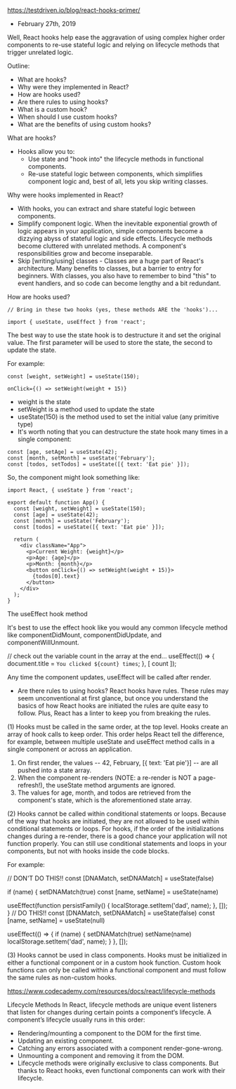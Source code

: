https://testdriven.io/blog/react-hooks-primer/ 
- February 27th, 2019

Well, React hooks help ease the aggravation of using complex higher order components to re-use stateful logic and relying on lifecycle methods that trigger unrelated logic. 

Outline:
- What are hooks?
- Why were they implemented in React?
- How are hooks used?
- Are there rules to using hooks?
- What is a custom hook?
- When should I use custom hooks?
- What are the benefits of using custom hooks?

What are hooks?
- Hooks allow you to:
  - Use state and "hook into" the lifecycle methods in functional components.
  - Re-use stateful logic between components, which simplifies component logic and, best of all, lets you skip writing classes.

Why were hooks implemented in React?
- With hooks, you can extract and share stateful logic between components.
- Simplify component logic.  When the inevitable exponential growth of logic appears in your application, simple components become a dizzying abyss of stateful logic and side effects. Lifecycle methods become cluttered with unrelated methods. A component's responsibilities grow and become inseparable.
- Skip [writing/using] classes - Classes are a huge part of React's architecture. Many benefits to classes, but a barrier to entry for beginners. With classes, you also have to remember to bind "this" to event handlers, and so code can become lengthy and a bit redundant. 

How are hooks used?
```
// Bring in these two hooks (yes, these methods ARE the 'hooks')...

import { useState, useEffect } from 'react';
```

The best way to use the state hook is to destructure it and set the original value. The first parameter will be used to store the state, the second to update the state.

For example:

```
const [weight, setWeight] = useState(150);

onClick={() => setWeight(weight + 15)}
```

- weight is the state
- setWeight is a method used to update the state
- useState(150) is the method used to set the initial value (any primitive type)
- It's worth noting that you can destructure the state hook many times in a single component:

```
const [age, setAge] = useState(42);
const [month, setMonth] = useState('February');
const [todos, setTodos] = useState([{ text: 'Eat pie' }]);
```

So, the component might look something like:

```
import React, { useState } from 'react';

export default function App() {
  const [weight, setWeight] = useState(150);
  const [age] = useState(42);
  const [month] = useState('February');
  const [todos] = useState([{ text: 'Eat pie' }]);

  return (
    <div className="App">
      <p>Current Weight: {weight}</p>
      <p>Age: {age}</p>
      <p>Month: {month}</p>
      <button onClick={() => setWeight(weight + 15)}>
        {todos[0].text}
      </button>
    </div>
  );
}
```

The useEffect hook method

It's best to use the effect hook like you would any common lifecycle method like componentDidMount, componentDidUpdate, and componentWillUnmount.

// check out the variable count in the array at the end...
useEffect(() => {
  document.title = `You clicked ${count} times`;
}, [ count ]);

Any time the component updates, useEffect will be called after render.

- Are there rules to using hooks?
React hooks have rules. These rules may seem unconventional at first glance, but once you understand the basics of how React hooks are initiated the rules are quite easy to follow. 
Plus, React has a linter to keep you from breaking the rules.

(1) Hooks must be called in the same order, at the top level.
Hooks create an array of hook calls to keep order. This order helps React tell the difference, for example, between multiple useState and useEffect method calls in a single component or across an application.

1. On first render, the values -- 42, February, [{ text: 'Eat pie'}] -- are all pushed into a state array.
2. When the component re-renders (NOTE: a re-render is NOT a page-refresh!), the useState method arguments are ignored.
3. The values for age, month, and todos are retrieved from the component's state, which is the aforementioned state array.


(2) Hooks cannot be called within conditional statements or loops.
Because of the way that hooks are initiated, they are not allowed to be used within conditional statements or loops. For hooks, if the order of the initializations changes during a re-render, there is a good chance your application will not function properly. You can still use conditional statements and loops in your components, but not with hooks inside the code blocks.

For example:

// DON'T DO THIS!!
const [DNAMatch, setDNAMatch] = useState(false)

if (name) {
  setDNAMatch(true)
  const [name, setName] = useState(name)

  useEffect(function persistFamily() {
    localStorage.setItem('dad', name);
  }, []);
}
// DO THIS!!
const [DNAMatch, setDNAMatch] = useState(false)
const [name, setName] = useState(null)

useEffect(() => {
  if (name) {
    setDNAMatch(true)
    setName(name)
    localStorage.setItem('dad', name);
  }
}, []);


(3) Hooks cannot be used in class components.
Hooks must be initialized in either a functional component or in a custom hook function. Custom hook functions can only be called within a functional component and must follow the same rules as non-custom hooks.


https://www.codecademy.com/resources/docs/react/lifecycle-methods

Lifecycle Methods
In React, lifecycle methods are unique event listeners that listen for changes during certain points a component‘s lifecycle. A component’s lifecycle usually runs in this order:

- Rendering/mounting a component to the DOM for the first time.
- Updating an existing component.
- Catching any errors associated with a component render-gone-wrong.
- Unmounting a component and removing it from the DOM.
- Lifecycle methods were originally exclusive to class components. But thanks to React hooks, even functional components can work with their lifecycle.


